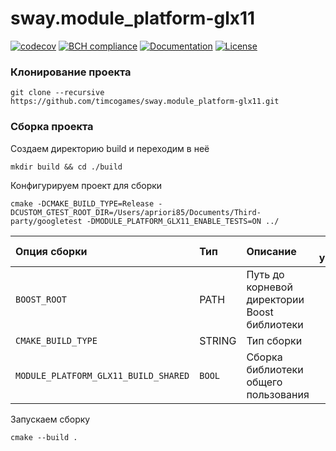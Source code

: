 # sway.module_platform-glx11

[![codecov][codecov-svg]][codecov-url] [![BCH compliance][bettercodehub-svg]][bettercodehub-url] [![Documentation][codedocs-svg]][codedocs-url] [![License][license-svg]][license-url]

### Клонирование проекта

```console
git clone --recursive https://github.com/timcogames/sway.module_platform-glx11.git
```

### Сборка проекта

Создаем директорию build и переходим в неё

```console
mkdir build && cd ./build
```

Конфигурируем проект для сборки

```console
cmake -DCMAKE_BUILD_TYPE=Release -DCUSTOM_GTEST_ROOT_DIR=/Users/apriori85/Documents/Third-party/googletest -DMODULE_PLATFORM_GLX11_ENABLE_TESTS=ON ../
```

Опция сборки | Тип | Описание | По умолчанию
:---|:---|:---|:---:
`BOOST_ROOT` | PATH | Путь до корневой директории Boost библиотеки | `-`
`CMAKE_BUILD_TYPE` | STRING | Тип сборки | `Debug`
`MODULE_PLATFORM_GLX11_BUILD_SHARED` | `BOOL` | Сборка библиотеки общего пользования | `OFF`

Запускаем сборку

```console
cmake --build .
```

[codecov-svg]: https://codecov.io/gh/timcogames/sway.module_platform-glx11/branch/master/graph/badge.svg
[codecov-url]: https://codecov.io/gh/timcogames/sway.module_platform-glx11
[bettercodehub-svg]: https://bettercodehub.com/edge/badge/timcogames/sway.module_platform-glx11?branch=master
[bettercodehub-url]: https://bettercodehub.com/
[codedocs-svg]: https://codedocs.xyz/timcogames/sway.module_platform-glx11.svg
[codedocs-url]: https://codedocs.xyz/timcogames/sway.module_platform-glx11/
[license-svg]: https://img.shields.io/github/license/mashape/apistatus.svg
[license-url]: LICENSE
